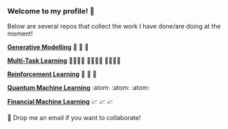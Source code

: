 ### Welcome to my profile! 👋

Below are several repos that collect the work I have done/are doing at the moment!

[**Generative Modelling**](https://github.com/ConnorWatts/Generative-Modelling-Projects) 🧞 🧞 🧞

[**Multi-Task Learning**](https://github.com/ConnorWatts/Multi-Task-Learning-Projects) 👨‍👩‍👧‍👧 👨‍👨‍👧‍👧 👨‍👩‍👧‍👧

[**Reinforcement Learning**](https://github.com/ConnorWatts/Reinforcement-Learning-Projects) 🤖 🤖 🤖

[**Quantum Machine Learning**](https://github.com/ConnorWatts/Quantum-Machine-Learning-Projects) :atom: :atom: :atom:

[**Financial Machine Learning**](https://github.com/ConnorWatts/Financial-Machine-Learning-Projects) 📈 📈 📈


👯 Drop me an email if you want to collaborate! 

<!--
**ConnorWatts/ConnorWatts** is a ✨ _special_ ✨ repository because its `README.md` (this file) appears on your GitHub profile.

Here are some ideas to get you started:

- 🔭 I’m currently working on ...
- 🌱 I’m currently learning ...
- 👯 I’m looking to collaborate on ...
- 🤔 I’m looking for help with ...
- 💬 Ask me about ...
- 📫 How to reach me: ...
- 😄 Pronouns: ...
- ⚡ Fun fact: ...
-->
